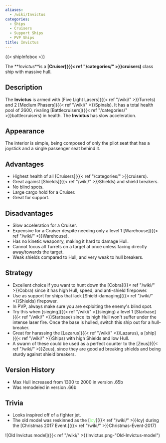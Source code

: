 ```yaml
---
aliases:
  - /wiki/Invictus
categories:
  - Ships
  - Cruisers
  - Support Ships
  - PVP Ships
title: Invictus
---
```


{{< shipInfobox >}}

The **_Invictus_**is a **[Cruiser]({{< ref "/categories/" >}}cruisers)** class ship with massive hull.

## Description

The **Invictus** is armed with [Five Light Lasers]({{< ref "/wiki/" >}}Turrets) and 2 [Medium Phasers]({{< ref "/wiki/" >}}Spinals). It has a total health pool of 2600, rivaling [Battlecruisers]({{< ref "/categories/" >}}battlecruisers) in health. The **Invictus** has slow acceleration.

## Appearance

The interior is simple, being composed of only the pilot seat that has a joystick and a single passenger seat behind it.

## Advantages

- Highest health of all [Cruisers]({{< ref "/categories/" >}}cruisers).
- Great against [Shields]({{< ref "/wiki/" >}}Shields) and shield breakers.
- No blind spots.
- Large cargo hold for a Cruiser.
- Great for support.

## Disadvantages

- Slow acceleration for a Cruiser.
- Expensive for a Cruiser despite needing only a level 1 [Warehouse]({{< ref "/wiki/" >}}Warehouse).
- Has no kinetic weaponry, making it hard to damage Hull.
- Cannot focus all Turrets on a target at once unless facing directly away/towards the target.
- Weak shields compared to Hull, and very weak to hull breakers.

## Strategy

- Excellent choice if you want to hunt down the [Cobra]({{< ref "/wiki/" >}}Cobra) since it has high Hull, speed, and anti-shield firepower.
- Use as support for ships that lack [Shield-damaging]({{< ref "/wiki/" >}}Shields) firepower.
- In PVP, always make sure you are exploiting the enemy's blind spot.
- Try this when [sieging]({{< ref "/wiki/" >}}sieging) a level 1 [Starbase]({{< ref "/wiki/" >}}Starbase) since its high Hull won't suffer under the intense laser fire. Once the base is hulled, switch this ship out for a hull-breaker.
- Great for harassing the [Lazarus]({{< ref "/wiki/" >}}Lazarus), a [ship]({{< ref "/wiki/" >}}Ships) with high Shields and low Hull.
- A swarm of these could be used as a perfect counter to the [Zeus]({{< ref "/wiki/" >}}Zeus), since they are good ad breaking shields and being sturdy against shield breakers.

## Version History

- Max Hull increased from 1300 to 2000 in version .65b
- Was remodeled in version .66b

## Trivia

- Looks inspired off of a fighter jet.
- The old model was reskinned as the [<span style="color:#8dfc80">Icy</span>]({{< ref "/wiki/" >}}Icy) during the [Christmas 2017 Event.]({{< ref "/wiki/" >}}Christmas-Event-2017)

![Old Invictus model]({{< ref "/wiki/" >}}Invictus.png-"Old-Invictus-model")

